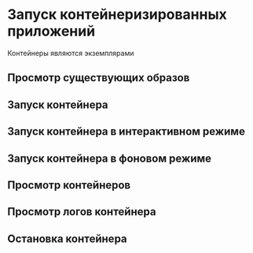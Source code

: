 # Запуск контейнеризированных приложений

Контейнеры являются экземплярами 

## Просмотр существующих образов

## Запуск контейнера

## Запуск контейнера в интерактивном режиме

## Запуск контейнера в фоновом режиме

## Просмотр контейнеров

## Просмотр логов контейнера

## Остановка контейнера
